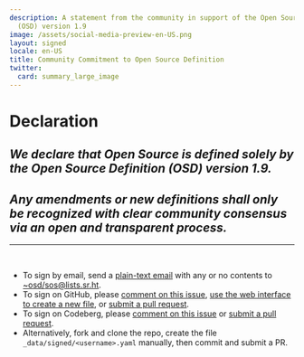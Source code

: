 ```yaml
---
description: A statement from the community in support of the Open Source Definition
  (OSD) version 1.9
image: /assets/social-media-preview-en-US.png
layout: signed
locale: en-US
title: Community Commitment to Open Source Definition
twitter:
  card: summary_large_image
---
```

# **Declaration**

## *We declare that Open Source is defined solely by the Open Source Definition (OSD) version 1.9.*

## *Any amendments or new definitions shall only be recognized with clear community consensus via an open and transparent process.*

---
<br>

- To sign by email, send a [plain-text email](https://useplaintext.email/) with any or no contents to [~osd/sos@lists.sr.ht](mailto:~osd/sos@lists.sr.ht).
- To sign on GitHub, please [comment on this issue](https://github.com/OpenSourceDefinition/sos/issues/1), [use the web interface to create a new file](https://github.com/OpenSourceDefinition/sos/new/main/_data/signed), or [submit a pull request](https://github.com/OpenSourceDefinition/sos/pulls).
- To sign on Codeberg, please [comment on this issue](https://codeberg.org/osd/sos/issues/1) or [submit a pull request](https://codeberg.org/osd/sos/pulls).
- Alternatively, fork and clone the repo, create the file `_data/signed/<username>.yaml` manually, then commit and submit a PR.